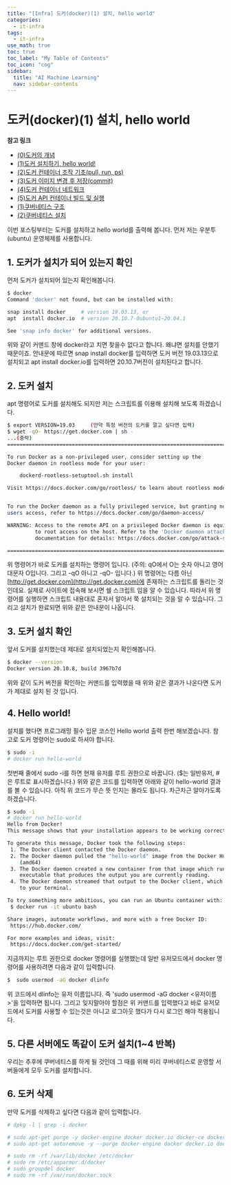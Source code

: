 ```yaml
---
title: "[Infra] 도커(docker)(1) 설치, hello world" 
categories:
  - it-infra
tags:
  - it-infra
use_math: true
toc: true
toc_label: "My Table of Contents"
toc_icon: "cog"
sidebar:
  title: "AI Machine Learning"
  nav: sidebar-contents
---
```


# 도커(docker)(1) 설치, hello world


**참고 링크**

* [(0)도커의 개념](https://losskatsu.github.io/it-infra/docker00/)  
* [(1)도커 설치하기, hello world!](https://losskatsu.github.io/it-infra/docker01/)  
* [(2)도커 컨테이너 조작 기초(pull, run, ps)](https://losskatsu.github.io/it-infra/docker02/)  
* [(3)도커 이미지 변경 후 저장(commit)](https://losskatsu.github.io/it-infra/docker03/)  
* [(4)도커 컨테이너 네트워크](https://losskatsu.github.io/it-infra/docker04/)  
* [(5)도커 API 컨테이너 빌드 및 실행](https://losskatsu.github.io/it-infra/docker05/)
* [(1)쿠버네티스 구조](https://losskatsu.github.io/it-infra/kubernetes01/)  
* [(2)쿠버네티스 설치](https://losskatsu.github.io/it-infra/kubernetes02/)


이번 포스팅부터는 도커를 설치하고 hello world를 출력해 봅니다.
먼저 저는 우분투(ubuntu) 운영체제를 사용합니다. 

## 1. 도커가 설치가 되어 있는지 확인

먼저 도커가 설치되어 있는지 확인해봅니다.

```bash
$ docker
Command 'docker' not found, but can be installed with:

snap install docker     # version 19.03.13, or
apt  install docker.io  # version 20.10.7-0ubuntu1~20.04.1

See 'snap info docker' for additional versions.
```

위와 같이 커맨드 창에 docker라고 치면 찾을수 없다고 합니다. 왜냐면 설치를 안했기 때문이죠. 
안내문에 따르면 snap install docker를 입력하면 도커 버전 19.03.13으로 설치되고 
apt install docker.io를 입력하면 20.10.7버전이 설치된다고 합니다.


## 2. 도커 설치

apt 명령어로 도커를 설치해도 되지만 저는 스크립트를 이용해 설치해 보도록 하겠습니다. 

```bash
$ export VERSION=19.03     (만약 특정 버전의 도커를 깔고 싶다면 입력) 
$ wget -qO- https://get.docker.com | sh -
...(중략)
================================================================================

To run Docker as a non-privileged user, consider setting up the
Docker daemon in rootless mode for your user:

    dockerd-rootless-setuptool.sh install

Visit https://docs.docker.com/go/rootless/ to learn about rootless mode.


To run the Docker daemon as a fully privileged service, but granting non-root
users access, refer to https://docs.docker.com/go/daemon-access/

WARNING: Access to the remote API on a privileged Docker daemon is equivalent
         to root access on the host. Refer to the 'Docker daemon attack surface'
         documentation for details: https://docs.docker.com/go/attack-surface/

================================================================================
```

위 명령어가 바로 도커를 설치하는 명령어 입니다. (주의: qO에서 O는 숫자 아니고 영어대문자 O입니다. 그리고 -qO 아니고 -qO- 입니다.) 
위 명령어는 다름 아닌 [http://get.docker.com](http://get.docker.com)에 존재하는 스크립트를 돌리는 것인데요. 
실제로 사이트에 접속해 보시면 쉘 스크립트 임을 알 수 있습니다. 
따라서 위 명령어를 실행하면 스크립트 내용대로 혼자서 알아서 쭉 설치되는 것을 알 수 있습니다. 
그리고 설치가 완료되면 위와 같은 안내문이 나옵니다. 


## 3. 도커 설치 확인

앞서 도커를 설치했는데 제대로 설치되었는지 확인해봅니다. 

```bash
$ docker --version
Docker version 20.10.8, build 3967b7d
```

위와 같이 도커 버전을 확인하는 커맨드를 입력했을 때 위와 같은 결과가 나온다면 도커가 제대로 설치 된 것 입니다.


## 4. Hello world!

설치를 했다면 프로그래밍 필수 입문 코스인 Hello world 출력 한번 해보겠습니다. 
참고로 도커 명령어는 sudo로 하셔야 합니다. 

```bash
$ sudo -i
# docker run hello-world
```

첫번째 줄에서 sudo -i를 하면 현재 유저를 루트 권한으로 바꿉니다. 
($는 일반유저, #은 루트로 표시하겠습니다.) 
위와 같은 코드를 입력하면 아래와 같이 hello-world 결과를 볼 수 있습니다. 
아직 위 코드가 무슨 뜻 인지는 몰라도 됩니다. 차근차근 알아가도록 하겠습니다. 


```bash
$ sudo -i
# docker run hello-world
Hello from Docker!
This message shows that your installation appears to be working correctly.

To generate this message, Docker took the following steps:
 1. The Docker client contacted the Docker daemon.
 2. The Docker daemon pulled the "hello-world" image from the Docker Hub.
    (amd64)
 3. The Docker daemon created a new container from that image which runs the
    executable that produces the output you are currently reading.
 4. The Docker daemon streamed that output to the Docker client, which sent it
    to your terminal.

To try something more ambitious, you can run an Ubuntu container with:
 $ docker run -it ubuntu bash

Share images, automate workflows, and more with a free Docker ID:
 https://hub.docker.com/

For more examples and ideas, visit:
 https://docs.docker.com/get-started/
```

지금까지는 루트 권한으로 docker 명령어를 실행했는데 일반 유저모드에서 docker 명령어를 사용하려면 다음과 같이 입력합니다. 

```bash
$  sudo usermod -aG docker dlinfo
```

위 코드에서 dlinfo는 유저 이름입니다. 즉 'sudo usermod -aG docker <유저이름>'을 입력하면 됩니다. 
그리고 잊지말아야 할점은 위 커맨드를 입력했다고 바로 유저모드에서 도커를 사용할 수 있는것은 아니고 
로그아웃 했다가 다시 로그인 해야 적용됩니다. 

## 5. 다른 서버에도 똑같이 도커 설치(1~4 반복)

우리는 추후에 쿠버네티스를 하게 될 것인데 그 때를 위해 미리 쿠버네티스로 운영할 서버들에게 모두 도커를 설치합니다. 


## 6. 도커 삭제

만약 도커를 삭제하고 싶다면 다음과 같이 입력합니다. 

```bash
# dpkg -l | grep -i docker

# sudo apt-get purge -y docker-engine docker docker.io docker-ce docker-ce-cli
# sudo apt-get autoremove -y --purge docker-engine docker docker.io docker-ce  

# sudo rm -rf /var/lib/docker /etc/docker
# sudo rm /etc/apparmor.d/docker
# sudo groupdel docker
# sudo rm -rf /var/run/docker.sock
```
